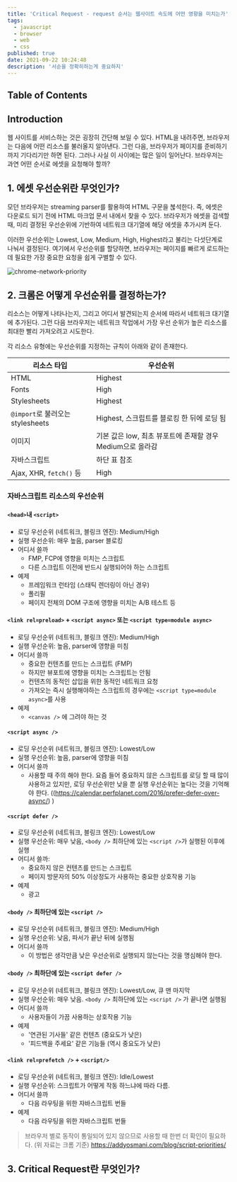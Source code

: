 ```yaml
---
title: 'Critical Request - request 순서는 웹사이트 속도에 어떤 영향을 미치는가'
tags:
  - javascript
  - browser
  - web
  - css
published: true
date: 2021-09-22 10:24:48
description: '서순을 정확히하는게 중요하지'
---
```


## Table of Contents

## Introduction

웹 사이트를 서비스하는 것은 굉장히 간단해 보일 수 있다. HTML을 내려주면, 브라우저는 다음에 어떤 리소스를 불러올지 알아낸다. 그런 다음, 브라우저가 페이지를 준비하기 까지 기다리기만 하면 된다. 그러나 사실 이 사이에는 많은 일이 일어난다. 브라우저는 과연 어떤 순서로 에셋을 요청해야 할까?

## 1. 에셋 우선순위란 무엇인가?

모던 브라우저는 streaming parser를 활용하여 HTML 구문을 붆석한다. 즉, 에셋은 다운로드 되기 전에 HTML 마크업 문서 내에서 찾을 수 있다. 브라우저가 에셋을 검색할 때, 미리 결정된 우선순위에 기반하여 네트워크 대기열에 해당 에셋을 추가시켜 둔다.

이러한 우선순위는 Lowest, Low, Medium, High, Highest라고 불리는 다섯단계로 나눠서 결정된다. 여기에서 우선순위를 할당하면, 브라우저는 페이지를 빠르게 로드하는데 필요한 가장 중요한 요청을 쉽게 구별할 수 있다.

![chrome-network-priority](./images/chrome-network-priority.png)

## 2. 크롬은 어떻게 우선순위를 결정하는가?

리소스는 어떻게 나타나는지, 그리고 어디서 발견되는지 순서에 따라서 네트워크 대기열에 추가된다. 그런 다음 브라우저는 네트워크 작업에서 가장 우선 순위가 높은 리소스를 최대한 빨리 가져오려고 시도한다.

각 리소스 유형에는 우선순위를 지정하는 규칙이 아래와 같이 존재한다.

| 리소스 타입                      | 우선순위                                                   |
| -------------------------------- | ---------------------------------------------------------- |
| HTML                             | Highest                                                    |
| Fonts                            | High                                                       |
| Stylesheets                      | Highest                                                    |
| `@import`로 불러오는 stylesheets | Highest, 스크립트를 블로킹 한 뒤에 로딩 됨                 |
| 이미지                           | 기본 값은 low, 최초 뷰포트에 존재할 경우 Medium으로 올라감 |
| 자바스크립트                     | 하단 표 참조                                               |
| Ajax, XHR, `fetch()` 등          | High                                                       |

### 자바스크립트 리소스의 우선순위

#### `<head>`내 `<script>`

- 로딩 우선순위 (네트워크, 블링크 엔진): Medium/High
- 실행 우선순위: 매우 높음, parser 블로킹
- 어디서 쓸까
  - FMP, FCP에 영향을 미치는 스크립트
  - 다른 스크립트 이전에 반드시 실행되어야 하는 스크립트
- 예제
  - 프레임워크 런타임 (스태틱 렌더링이 아닌 경우)
  - 폴리필
  - 페이지 전체의 DOM 구조에 영향을 미치는 A/B 테스트 등

#### `<link rel=preload>` + `<script async>` 또는 `<script type=module async>`

- 로딩 우선순위 (네트워크, 블링크 엔진): Medium/High
- 실행 우선순위: 높음, parser에 영향을 미침
- 어디서 쓸까
  - 중요한 컨텐츠를 만드는 스크립트 (FMP)
  - 하지만 뷰포트에 영향을 미치는 스크립트는 안됨
  - 컨텐츠의 동적인 삽입을 위한 동적인 네트워크 요청
  - 가져오는 즉시 실행해야하는 스크립트의 경우에는 `<script type=module async>`를 사용
- 예제
  - `<canvas />` 에 그려야 하는 것

#### `<script async />`

- 로딩 우선순위 (네트워크, 블링크 엔진): Lowest/Low
- 실행 우선순위: 높음, parser에 영향을 미침
- 어디서 쓸까
  - 사용할 때 주의 해야 한다. 요즘 들어 중요하지 않은 스크립트를 로딩 할 때 많이 사용하고 있지만, 로딩 우선순위만 낮을 뿐 실행 우선순위는 높다는 것을 기억해야 한다. ((https://calendar.perfplanet.com/2016/prefer-defer-over-async/) )

#### `<script defer />`

- 로딩 우선순위 (네트워크, 블링크 엔진): Lowest/Low
- 실행 우선순위: 매우 낮음, `<body />` 최하단에 있는 `<script />`가 실행된 이후에 실행
- 어디서 쓸까:
  - 중요하지 않은 컨텐츠를 만드는 스크립트
  - 페이지 방문자의 50% 이상정도가 사용하는 중요한 상호작용 기능
- 예제
  - 광고

#### `<body />` 최하단에 있는 `<script />`

- 로딩 우선순위 (네트워크, 블링크 엔진): Medium/High
- 실행 우선순위: 낮음, 파서가 끝난 뒤에 실행됨
- 어디서 쓸까
  - 이 방법은 생각만큼 낮은 우선순위로 실행되지 않는다는 것을 명심해야 한다.

#### `<body />` 최하단에 있는 `<script defer />`

- 로딩 우선순위 (네트워크, 블링크 엔진): Lowest/Low, 큐 맨 마지막
- 실행 우선순위: 매우 낮음. `<body />` 최하단에 있는 `<script />` 가 끝나면 실행됨
- 어디서 쓸까
  - 사용자들이 가끔 사용하는 상호작용 기능
- 예제
  - '연관된 기사들' 같은 컨텐츠 (중요도가 낮은)
  - '피드백을 주세요' 같은 기능들 (역시 중요도가 낮은)

#### `<link rel=prefetch />` + `<script/>`

- 로딩 우선순위 (네트워크, 블링크 엔진): Idle/Lowest
- 실행 우선순위: 스크립트가 어떻게 작동 하느냐에 따라 다름.
- 어디서 쓸까
  - 다음 라우팅을 위한 자바스크립트 번들
- 예제
  - 다음 라우팅을 위한 자바스크립트 번들

> 브라우저 별로 동작이 통일되어 있지 않으므로 사용할 때 한번 더 확인이 필요하다. (위 자료는 크롬 기준)
> https://addyosmani.com/blog/script-priorities/

## 3. Critical Request란 무엇인가?
